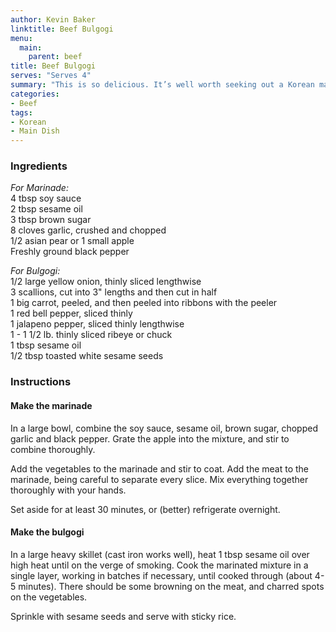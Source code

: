 ```yaml
---
author: Kevin Baker
linktitle: Beef Bulgogi
menu:
  main:
    parent: beef
title: Beef Bulgogi
serves: "Serves 4"
summary: "This is so delicious. It’s well worth seeking out a Korean market, where you can find convenient packages of thinly sliced beef perfect for this dish."
categories:
- Beef
tags:
- Korean
- Main Dish
---
```

### Ingredients

<div class="ingredient-list">

*For Marinade:*  
4 tbsp soy sauce   
2 tbsp sesame oil   
3 tbsp brown sugar   
8 cloves garlic, crushed and chopped   
1/2 asian pear or 1 small apple   
Freshly ground black pepper   
  
*For Bulgogi:*  
1/2 large yellow onion, thinly sliced lengthwise   
3 scallions, cut into 3" lengths and then cut in half   
1 big carrot, peeled, and then peeled into ribbons with the peeler   
1 red bell pepper, sliced thinly   
1 jalapeno pepper, sliced thinly lengthwise   
1 - 1 1/2 lb. thinly sliced ribeye or chuck   
1 tbsp sesame oil   
1/2 tbsp toasted white sesame seeds   

</div>

### Instructions
#### Make the marinade
In a large bowl, combine the soy sauce, sesame oil, brown sugar, chopped garlic and black pepper. Grate the apple into the mixture, and stir to combine thoroughly. 

Add the vegetables to the marinade and stir to coat.  Add the meat to the marinade, being careful to separate every slice. Mix everything together thoroughly with your hands. 

Set aside for at least 30 minutes, or (better) refrigerate overnight. 

#### Make the bulgogi
In a large heavy skillet (cast iron works well), heat 1 tbsp sesame oil over high heat until on the verge of smoking.  Cook the marinated mixture in a single layer, working in batches if necessary, until cooked through (about 4-5 minutes). There should be some browning on the meat, and charred spots on the vegetables. 

Sprinkle with sesame seeds and serve with sticky rice. 